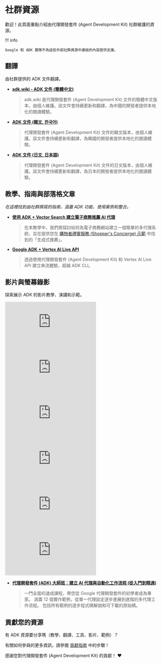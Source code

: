 # 社群資源

歡迎！此頁面重點介紹由代理開發套件 (Agent Development Kit) 社群維護的資源。

!!! info

    Google 和 ADK 團隊不為這些外部社群資源中連結的內容提供支援。

## 翻譯

由社群提供的 ADK 文件翻譯。

*   **[adk.wiki - ADK 文件 (簡體中文)](https://adk.wiki/)**

    > adk.wiki 是代理開發套件 (Agent Development Kit) 文件的簡體中文版本，由個人維護。該文件會持續更新和翻譯，為中國的開發者提供本地化的閱讀體驗。

*   **[ADK 文件 (韓文, 한국어)](https://adk-labs.github.io/adk-docs/ko/)**

    > 代理開發套件 (Agent Development Kit) 文件的韓文版本，由個人維護。該文件會持續更新和翻譯，為韓國的開發者提供本地化的閱讀體驗。

*   **[ADK 文件 (日文, 日本語)](https://adk-labs.github.io/adk-docs/ja/)**

    > 代理開發套件 (Agent Development Kit) 文件的日文版本，由個人維護。該文件會持續更新和翻譯，為日本的開發者提供本地化的閱讀體驗。

## 教學、指南與部落格文章

*在這裡找到由社群撰寫的指南，涵蓋 ADK 功能、使用案例和整合。*

*   **[使用 ADK + Vector Search 建立電子商務推薦 AI 代理](https://github.com/google/adk-docs/blob/main/examples/python/notebooks/shop_agent.ipynb)**

    > 在本教學中，我們將探討如何為電子商務網站建立一個簡單的多代理系統，旨在提供您在 [購物者禮賓服務 (Shopper's Concierge) 示範](https://www.youtube.com/watch?v=LwHPYyw7u6U) 中找到的「生成式推薦」。

* **[Google ADK + Vertex AI Live API](https://medium.com/google-cloud/google-adk-vertex-ai-live-api-125238982d5e)**

    > 透過使用代理開發套件 (Agent Development Kit) 和 Vertex AI Live API 建立串流體驗，超越 ADK CLI。

## 影片與螢幕錄影

探索展示 ADK 的影片教學、演講和示範。

<div class="video-grid">
  <div class="video-item">
    <div class="video-container">
      <iframe src="https://www.youtube-nocookie.com/embed/zgrOwow_uTQ?si=1xVxuZyW022Rq5ZC" title="YouTube video player" frameborder="0" allow="accelerometer; autoplay; clipboard-write; encrypted-media; gyroscope; picture-in-picture; web-share" referrerpolicy="strict-origin-when-cross-origin" allowfullscreen></iframe>
    </div>
  </div>

  <div class="video-item">
    <div class="video-container">
      <iframe src="https://www.youtube-nocookie.com/embed/44C8u0CDtSo?si=EkZu_m5O-fQPzORk" title="YouTube video player" frameborder="0" allow="accelerometer; autoplay; clipboard-write; encrypted-media; gyroscope; picture-in-picture; web-share" referrerpolicy="strict-origin-when-cross-origin" allowfullscreen></iframe>
    </div>
  </div>

  <div class="video-item">
    <div class="video-container">
      <iframe src="https://www.youtube-nocookie.com/embed/efcUXoMX818?si=Dwez2zH8OSwf7Ktg" title="YouTube video player" frameborder="0" allow="accelerometer; autoplay; clipboard-write; encrypted-media; gyroscope; picture-in-picture; web-share" referrerpolicy="strict-origin-when-cross-origin" allowfullscreen></iframe>
    </div>
  </div>

  <div class="video-item">
    <div class="video-container">
      <iframe src="https://www.youtube-nocookie.com/embed/hPzjkQFV5yI?si=GNbDQ1iqP4fok-SY" title="YouTube video player" frameborder="0" allow="accelerometer; autoplay; clipboard-write; encrypted-media; gyroscope; picture-in-picture; web-share" referrerpolicy="strict-origin-when-cross-origin" allowfullscreen></iframe>
    </div>
  </div>

  <div class="video-item">
    <div class="video-container">
      <iframe src="https://www.youtube-nocookie.com/embed/LwHPYyw7u6U" title="YouTube video player" frameborder="0" allow="accelerometer; autoplay; clipboard-write; encrypted-media; gyroscope; picture-in-picture; web-share" referrerpolicy="strict-origin-when-cross-origin" allowfullscreen></iframe>
    </div>
  </div>

  <div class="video-item">
    <div class="video-container">
      <iframe src="https://www.youtube-nocookie.com/embed/5ZmaWY7UX6k" title="ADK Tools Walkthrough" frameborder="0" allow="accelerometer; autoplay; clipboard-write; encrypted-media; gyroscope; picture-in-picture; web-share" referrerpolicy="strict-origin-when-cross-origin" allowfullscreen></iframe>
    </div>
  </div>

</div>

*   **[代理開發套件 (ADK) 大師班：建立 AI 代理與自動化工作流程 (從入門到精通)](https://www.youtube.com/watch?v=P4VFL9nIaIA)**

    > 一門全面的速成課程，帶您從 Google 代理開發套件的初學者成為專家。
    > 涵蓋 12 個實作範例，從單一代理設定逐步進展到進階的多代理工作流程。
    > 包括所有範例的逐步程式碼解說和可下載的原始碼。

## 貢獻您的資源

有 ADK 資源要分享嗎（教學、翻譯、工具、影片、範例）？

有關如何參與的更多資訊，請參閱 [貢獻指南](contributing-guide.md) 中的步驟！

感謝您對代理開發套件 (Agent Development Kit) 的貢獻！ ❤️
